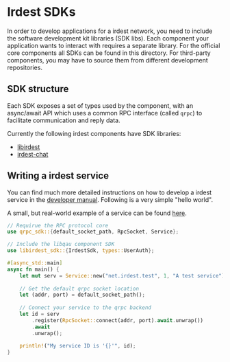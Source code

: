 # Irdest SDKs

In order to develop applications for a irdest network, you need to
include the software development kit libraries (SDK libs).  Each
component your application wants to interact with requires a separate
library.  For the official core components all SDKs can be found in
this directory.  For third-party components, you may have to source
them from different development repositories.


## SDK structure

Each SDK exposes a set of types used by the component, with an
async/await API which uses a common RPC interface (called `qrpc`) to
facilitate communication and reply data.

Currently the following irdest components have SDK libraries:

- [libirdest](./libirdest-sdk)
- [irdest-chat](./irdestchat-sdk)


## Writing a irdest service

You can find much more detailed instructions on how to develop a irdest
service in the [developer manual]().  Following is a very simple
"hello world".

A small, but real-world example of a service can be found
[here](../services/ping).

```rust
// Requirue the RPC protocol core
use qrpc_sdk::{default_socket_path, RpcSocket, Service};

// Include the libqau component SDK
use libirdest_sdk::{IrdestSdk, types::UserAuth};

#[async_std::main]
async fn main() {
    let mut serv = Service::new("net.irdest.test", 1, "A test service");
    
    // Get the default qrpc socket location
    let (addr, port) = default_socket_path();
    
    // Connect your service to the qrpc backend
    let id = serv
        .register(RpcSocket::connect(addr, port).await.unwrap())
        .await
        .unwrap();
        
    println!("My service ID is '{}'", id);
}
```
